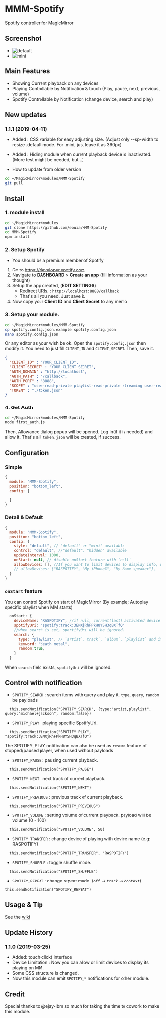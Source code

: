 # MMM-Spotify
Spotify controller for MagicMirror

## Screenshot
- ![default](screenshots/spotify_default.png)
- ![mini](screenshots/spotify_mini.png)

## Main Features
- Showing Current playback on any devices
- Playing Controllable by Notification & touch (Play, pause, next, previous, volume)
- Spotify Controllable by Notification (change device, search and play)

## New updates
### 1.1.1 (2019-04-11)
- Added : CSS variable for easy adjusting size. (Adjust only --sp-width to resize .default mode. For .mini, just leave it as 360px)
- Added : Hiding module when current playback device is inactivated. (More test might be needed, but...)

- How to update from older version
```sh
cd ~/MagicMirror/modules/MMM-Spotify
git pull
```


## Install
### 1. module install
```sh
cd ~/MagicMirror/modules
git clone https://github.com/eouia/MMM-Spotify
cd MMM-Spotify
npm install
```

### 2. Setup Spotify
- You should be a premium member of Spotify
1. Go to https://developer.spotify.com
2. Navigate to **DASHBOARD** > **Create an app** (fill information as your thought)
3. Setup the app created, (**EDIT SETTINGS**)
   - Redirect URIs. : `http://localhost:8888/callback`
   - That's all you need. Just save it.
4. Now copy your **Client ID** and **Client Secret** to any memo

### 3. Setup your module.
```sh
cd ~/MagicMirror/modules/MMM-Spotify
cp spotify.config.json.example spotify.config.json
nano spotify.config.json
```
Or any editor as your wish be ok. Open the `spotify.config.json` then modify it. You need to just fill `CLIENT_ID` and `CLIENT_SECRET`. Then, save it.
```json
{
  "CLIENT_ID" : "YOUR_CLIENT_ID",
  "CLIENT_SECRET" : "YOUR_CLIENT_SECRET",
  "AUTH_DOMAIN" : "http://localhost",
  "AUTH_PATH" : "/callback",
  "AUTH_PORT" : "8888",
  "SCOPE" : "user-read-private playlist-read-private streaming user-read-playback-state user-modify-playback-state",
  "TOKEN" : "./token.json"
}
```

### 4. Get Auth
```sh
cd ~/MagicMirror/modules/MMM-Spotify
node first_auth.js
```
Then, Allowance dialog popup will be opened. Log in(if it is needed) and allow it.
That's all. `token.json` will be created, if success.


## Configuration
### Simple
```js
{
  module: "MMM-Spotify",
  position: "bottom_left",
  config: {

  }
}
```

### Detail & Default
```js
{
  module: "MMM-Spotify",
  position: "bottom_left",
  config: {
    style: "default", // "default" or "mini" available
    control: "default", //"default", "hidden" available
    updateInterval: 1000,
    onStart: null, // disable onStart feature with `null`
    allowDevices: [], //If you want to limit devices to display info, use this.
    // allowDevices: ["RASPOTIFY", "My iPhoneX", "My Home speaker"],
  }
}
```

### `onStart` feature
You can control Spotify on start of MagicMirror (By example; Autoplay specific playlist when MM starts)
```js
  onStart: {
    deviceName: "RASPOTIFY", //if null, current(last) activated device will be.
    spotifyUri: "spotify:track:3ENXjRhFPkH8YSH3qBXTfQ"
    //when search is set, sportifyUri will be ignored.
    search: {
      type: "playlist", // `artist`, track`, `album`, `playlist` and its combination(`artist,playlist,album`) be available
      keyword: "death metal",
      random:true,
    }
  }
```
When `search` field exists, `spotifyUri` will be ignored.


## Control with notification
- `SPOTIFY_SEARCH` : search items with query and play it. `type`, `query`, `random` be payloads
```
  this.sendNotification("SPOTIFY_SEARCH", {type:"artist,playlist", query:"michael+jackson", random:false})
```
- `SPOTIFY_PLAY` : playing specific SpotifyUri.
```
  this.sendNotification("SPOTIFY_PLAY", "spotify:track:3ENXjRhFPkH8YSH3qBXTfQ")
```
The SPOTIFY_PLAY notification can also be used as `resume` feature of stopped/paused player, when used without payloads
- `SPOTIFY_PAUSE` : pausing current playback.
```
  this.sendNotification("SPOTIFY_PAUSE")
```
- `SPOTIFY_NEXT` : next track of current playback.
```
  this.sendNotification("SPOTIFY_NEXT")
```
- `SPOTIFY_PREVIOUS` : previous track of current playback.
```
  this.sendNotification("SPOTIFY_PREVIOUS")
```
- `SPOTIFY_VOLUME` : setting volume of current playback. payload will be volume (0 - 100)
```
  this.sendNotification("SPOTIFY_VOLUME", 50)
```

- `SPOTIFY_TRANSFER` : change device of playing with device name (e.g: RASPOTIFY)
```
  this.sendNotification("SPOTIFY_TRANSFER", "RASPOTIFY")
```
- `SPOTIFY_SHUFFLE` : toggle shuffle mode.
```
  this.sendNotification("SPOTIFY_SHUFFLE")
```
- `SPOTIFY_REPEAT` : change repeat mode. (`off` -> `track` -> `context`)
```
this.sendNotification("SPOTIFY_REPEAT")
```

## Usage & Tip
See the [wiki](https://github.com/eouia/MMM-Spotify/wiki)


## Update History
### 1.1.0 (2019-03-25)
- Added: touch(click) interface
- Device Limitation : Now you can allow or limit devices to display its playing on MM.
- Some CSS structure is changed.
- Now this module can emit `SPOTIFY_*` notifications for other module.



## Credit
Special thanks to @ejay-ibm so much for taking the time to cowork to make this module.

